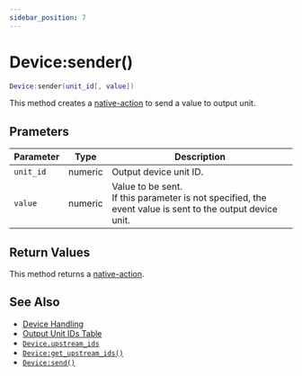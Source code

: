 ```yaml
---
sidebar_position: 7
---
```


# Device:sender()
```lua
Device:sender(unit_id[, value])
```
This method creates a [native-action](/guide/event-action-mapping#action) to send a value to output unit.


## Prameters
|Parameter|Type|Description|
|-|-|-|
|`unit_id`|numeric|Output device unit ID.
|`value`|numeric|Value to be sent.<br/>If this parameter is not specified, the event value is sent to the output device unit.

## Return Values
This method returns a [native-action](/guide/event-action-mapping#action).

## See Also
- [Device Handling](/guide/device)
- [Output Unit IDs Table](/guide/device/#output-unit-ids-table)
- [`Device.upstream_ids`](/libs/mapper/Device/Device_upstream_ids)
- [`Device:get_upstream_ids()`](/libs/mapper/Device/Device-get_upstream_ids)
- [`Device:send()`](/libs/mapper/Device/Device-send)
